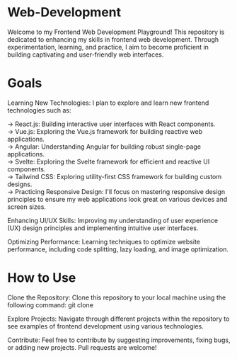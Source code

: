 # Web-Development
Welcome to my Frontend Web Development Playground! This repository is dedicated to enhancing my skills in frontend web development. Through experimentation, learning, and practice, I aim to become proficient in building captivating and user-friendly web interfaces.

# Goals
Learning New Technologies: I plan to explore and learn new frontend technologies such as:

-> React.js: Building interactive user interfaces with React components. <br/>
-> Vue.js: Exploring the Vue.js framework for building reactive web applications. <br/>
-> Angular: Understanding Angular for building robust single-page applications. <br/>
-> Svelte: Exploring the Svelte framework for efficient and reactive UI components. <br/>
-> Tailwind CSS: Exploring utility-first CSS framework for building custom designs. <br/>
-> Practicing Responsive Design: I'll focus on mastering responsive design principles to ensure my web applications look great on various devices and screen sizes. <br/>

Enhancing UI/UX Skills: Improving my understanding of user experience (UX) design principles and implementing intuitive user interfaces.

Optimizing Performance: Learning techniques to optimize website performance, including code splitting, lazy loading, and image optimization.

# How to Use
Clone the Repository: Clone this repository to your local machine using the following command:
git clone 

Explore Projects: Navigate through different projects within the repository to see examples of frontend development using various technologies.

Contribute: Feel free to contribute by suggesting improvements, fixing bugs, or adding new projects. Pull requests are welcome!
